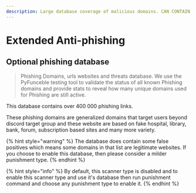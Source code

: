```yaml
---
description: Large database coverage of malicious domains. CAN CONTAIN FALSE POSITIVES!
---
```


# Extended Anti-phishing

## Optional phishing database

> Phishing Domains, urls websites and threats database. We use the PyFunceble testing tool to validate the status of all known Phishing domains and provide stats to reveal how many unique domains used for Phishing are still active.

This database contains over 400 000 phishing links.

These phishing domains are generalized domains that target users beyond discord target group and these website are based on fake hospital, library, bank, forum, subscription based sites and many more variety.&#x20;

{% hint style="warning" %}
The database does contain some false positives which means some domains in that list are legitimate websites. If you choose to enable this database, then please consider a milder punishment type.
{% endhint %}

{% hint style="info" %}
By default, this scanner type is disabled and to enable this scanner type and use it's database then run punishment command and choose any punishment type to enable it.
{% endhint %}
